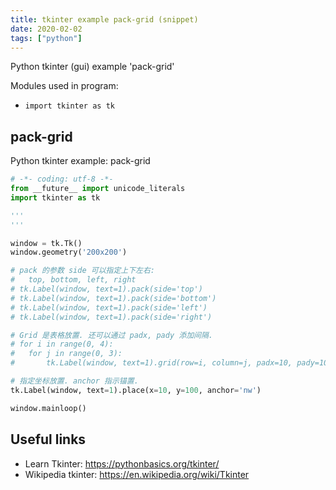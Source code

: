```yaml
---
title: tkinter example pack-grid (snippet)
date: 2020-02-02
tags: ["python"]
---
```

Python tkinter (gui) example 'pack-grid'


Modules used in program: 
* `import tkinter as tk`

## pack-grid

Python tkinter example: pack-grid

```python
# -*- coding: utf-8 -*-
from __future__ import unicode_literals
import tkinter as tk

'''
'''

window = tk.Tk()
window.geometry('200x200')

# pack 的参数 side 可以指定上下左右:
#	top, bottom, left, right
# tk.Label(window, text=1).pack(side='top')
# tk.Label(window, text=1).pack(side='bottom')
# tk.Label(window, text=1).pack(side='left')
# tk.Label(window, text=1).pack(side='right')

# Grid 是表格放置. 还可以通过 padx, pady 添加间隔.
# for i in range(0, 4):
# 	for j in range(0, 3):
# 		tk.Label(window, text=1).grid(row=i, column=j, padx=10, pady=10)

# 指定坐标放置. anchor 指示锚置.
tk.Label(window, text=1).place(x=10, y=100, anchor='nw')

window.mainloop()

```

## Useful links

- Learn Tkinter: https://pythonbasics.org/tkinter/
- Wikipedia tkinter: https://en.wikipedia.org/wiki/Tkinter
